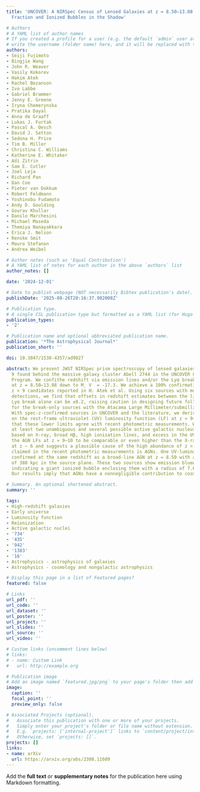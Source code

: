 ```yaml
---
title: 'UNCOVER: A NIRSpec Census of Lensed Galaxies at z = 8.50–13.08 Probing a High-AGN
  Fraction and Ionized Bubbles in the Shadow'

# Authors
# A YAML list of author names
# If you created a profile for a user (e.g. the default `admin` user at `content/authors/admin/`), 
# write the username (folder name) here, and it will be replaced with their full name and linked to their profile.
authors:
- Seiji Fujimoto
- Bingjie Wang
- John R. Weaver
- Vasily Kokorev
- Hakim Atek
- Rachel Bezanson
- Ivo Labbe
- Gabriel Brammer
- Jenny E. Greene
- Iryna Chemerynska
- Pratika Dayal
- Anna de Graaff
- Lukas J. Furtak
- Pascal A. Oesch
- David J. Setton
- Sedona H. Price
- Tim B. Miller
- Christina C. Williams
- Katherine E. Whitaker
- Adi Zitrin
- Sam E. Cutler
- Joel Leja
- Richard Pan
- Dan Coe
- Pieter van Dokkum
- Robert Feldmann
- Yoshinobu Fudamoto
- Andy D. Goulding
- Gourav Khullar
- Danilo Marchesini
- Michael Maseda
- Themiya Nanayakkara
- Erica J. Nelson
- Renske Smit
- Mauro Stefanon
- Andrea Weibel

# Author notes (such as 'Equal Contribution')
# A YAML list of notes for each author in the above `authors` list
author_notes: []

date: '2024-12-01'

# Date to publish webpage (NOT necessarily Bibtex publication's date).
publishDate: '2025-08-26T20:16:37.982008Z'

# Publication type.
# A single CSL publication type but formatted as a YAML list (for Hugo requirements).
publication_types:
- '2'

# Publication name and optional abbreviated publication name.
publication: '*The Astrophysical Journal*'
publication_short: ''

doi: 10.3847/1538-4357/ad9027

abstract: We present JWST NIRSpec prism spectroscopy of lensed galaxies at z gtrsim
  9 found behind the massive galaxy cluster Abell 2744 in the UNCOVER Cycle 1 Treasury
  Program. We confithe redshift via emission lines and/or the Lyα break for 10 galaxies
  at z = 8.50–13.08 down to M_ V  = ‑17.3. We achieve a 100% confirmation rate for
  z > 9 candidates reported in H. Atek et al. Using six sources with multiple line
  detections, we find that offsets in redshift estimates between the lines and the
  Lyα break alone can be ±0.2, raising caution in designing future follow-up spectroscopy
  for the break-only sources with the Atacama Large Millimeter/submillimeter Array.
  With spec-z-confirmed sources in UNCOVER and the literature, we derive lower limits
  on the rest-frame ultraviolet (UV) luminosity function (LF) at z ≃ 9–12 and find
  that these lower limits agree with recent photometric measurements. We identify
  at least two unambiguous and several possible active galactic nucleus (AGN) systems
  based on X-ray, broad Hβ, high ionization lines, and excess in the UV LF. This requires
  the AGN LFs at z ≃ 9–10 to be comparable or even higher than the X-ray AGN LF estimated
  at z ∼ 6 and suggests a plausible cause of the high abundance of z > 9 galaxies
  claimed in the recent photometric measurements is AGNs. One UV-luminous source is
  confirmed at the same redshift as a broad-line AGN at z = 8.50 with a physical separation
  of 380 kpc in the source plane. These two sources show emission blueward of Lyα,
  indicating a giant ionized bubble enclosing them with a radius of 7.69 ± 0.18 pMpc.
  Our results imply that AGNs have a nonnegligible contribution to cosmic reionization.

# Summary. An optional shortened abstract.
summary: ''

tags:
- High-redshift galaxies
- Early universe
- Luminosity function
- Reionization
- Active galactic nuclei
- '734'
- '435'
- '942'
- '1383'
- '16'
- Astrophysics - astrophysics of galaxies
- Astrophysics - cosmology and nongalactic astrophysics

# Display this page in a list of Featured pages?
featured: false

# Links
url_pdf: ''
url_code: ''
url_dataset: ''
url_poster: ''
url_project: ''
url_slides: ''
url_source: ''
url_video: ''

# Custom links (uncomment lines below)
# links:
# - name: Custom Link
#   url: http://example.org

# Publication image
# Add an image named `featured.jpg/png` to your page's folder then add a caption below.
image:
  caption: ''
  focal_point: ''
  preview_only: false

# Associated Projects (optional).
#   Associate this publication with one or more of your projects.
#   Simply enter your project's folder or file name without extension.
#   E.g. `projects: ['internal-project']` links to `content/project/internal-project/index.md`.
#   Otherwise, set `projects: []`.
projects: []
links:
- name: arXiv
  url: https://arxiv.org/abs/2308.11609
---
```


Add the **full text** or **supplementary notes** for the publication here using Markdown formatting.
